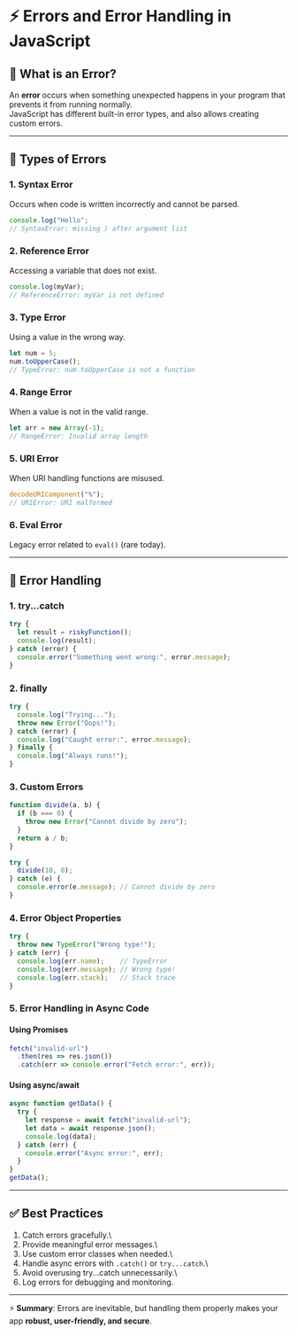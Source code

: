 # ⚡ Errors and Error Handling in JavaScript

## 🔹 What is an Error?

An **error** occurs when something unexpected happens in your program
that prevents it from running normally.\
JavaScript has different built-in error types, and also allows creating
custom errors.

------------------------------------------------------------------------

## 🔹 Types of Errors

### 1. **Syntax Error**

Occurs when code is written incorrectly and cannot be parsed.

``` js
console.log("Hello";
// SyntaxError: missing ) after argument list
```

### 2. **Reference Error**

Accessing a variable that does not exist.

``` js
console.log(myVar);
// ReferenceError: myVar is not defined
```

### 3. **Type Error**

Using a value in the wrong way.

``` js
let num = 5;
num.toUpperCase();
// TypeError: num.toUpperCase is not a function
```

### 4. **Range Error**

When a value is not in the valid range.

``` js
let arr = new Array(-1);
// RangeError: Invalid array length
```

### 5. **URI Error**

When URI handling functions are misused.

``` js
decodeURIComponent("%");
// URIError: URI malformed
```

### 6. **Eval Error**

Legacy error related to `eval()` (rare today).

------------------------------------------------------------------------

## 🔹 Error Handling

### 1. **try...catch**

``` js
try {
  let result = riskyFunction();
  console.log(result);
} catch (error) {
  console.error("Something went wrong:", error.message);
}
```

### 2. **finally**

``` js
try {
  console.log("Trying...");
  throw new Error("Oops!");
} catch (error) {
  console.log("Caught error:", error.message);
} finally {
  console.log("Always runs!");
}
```

### 3. **Custom Errors**

``` js
function divide(a, b) {
  if (b === 0) {
    throw new Error("Cannot divide by zero");
  }
  return a / b;
}

try {
  divide(10, 0);
} catch (e) {
  console.error(e.message); // Cannot divide by zero
}
```

### 4. **Error Object Properties**

``` js
try {
  throw new TypeError("Wrong type!");
} catch (err) {
  console.log(err.name);    // TypeError
  console.log(err.message); // Wrong type!
  console.log(err.stack);   // Stack trace
}
```

### 5. **Error Handling in Async Code**

#### Using Promises

``` js
fetch("invalid-url")
  .then(res => res.json())
  .catch(err => console.error("Fetch error:", err));
```

#### Using async/await

``` js
async function getData() {
  try {
    let response = await fetch("invalid-url");
    let data = await response.json();
    console.log(data);
  } catch (err) {
    console.error("Async error:", err);
  }
}
getData();
```

------------------------------------------------------------------------

## ✅ Best Practices

1.  Catch errors gracefully.\
2.  Provide meaningful error messages.\
3.  Use custom error classes when needed.\
4.  Handle async errors with `.catch()` or `try...catch`.\
5.  Avoid overusing try...catch unnecessarily.\
6.  Log errors for debugging and monitoring.

------------------------------------------------------------------------

⚡ **Summary**: Errors are inevitable, but handling them properly makes
your app **robust, user-friendly, and secure**.
